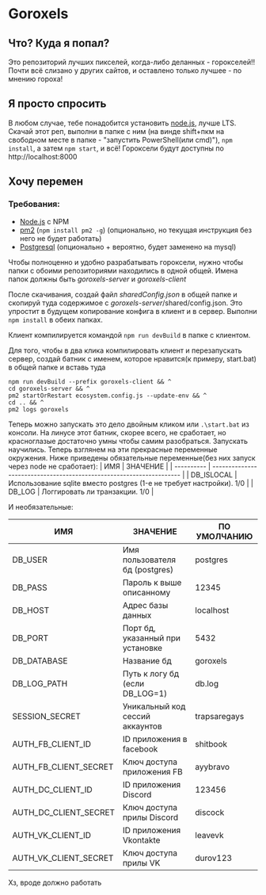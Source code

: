 # Goroxels
## Что? Куда я попал?
Это репозиторий лучших пикселей, когда-либо деланных - горокселей!!
Почти всё слизано у других сайтов, и оставлено только лучшее - по мнению гороха!
## Я просто спросить
В любом случае, тебе понадобится установить [node.js](https://nodejs.org/en/), лучше LTS.
Скачай этот реп, выполни в папке с ним (на винде shift+пкм на свободном месте в папке - "запустить PowerShell(или cmd)"), `npm install`, а затем `npm start`, и всё! 
Гороксели будут доступны по http://localhost:8000
## Хочу перемен
### Требования:
- [Node.js](https://nodejs.org/en/) с NPM
- [pm2](https://github.com/Unitech/pm2) (`npm install pm2 -g`) (опционально, но текущая инструкция без него не будет работать)
- [Postgresql](https://www.postgresql.org/download/) (опционально + вероятно, будет заменено на mysql)


Чтобы полноценно и удобно разрабатывать гороксели, нужно чтобы папки с обоими репозиториями находились в одной общей. Имена папок должны быть *goroxels-server* и *goroxels-client*

После скачивания, создай файл *sharedConfig.json* в общей папке и скопируй туда содержимое с *goroxels-server*/shared/config.json. Это упростит в будущем копирование конфига в клиент и в сервер.
Выполни `npm install` в обеих папках.

Клиент компилируется командой `npm run devBuild` в папке с клиентом.

Для того, чтобы в два клика компилировать клиент и перезапускать сервер, создай батник с именем, которое нравится(к примеру, start.bat) в общей папке и вставь туда 
```
npm run devBuild --prefix goroxels-client && ^
cd goroxels-server && ^
pm2 startOrRestart ecosystem.config.js --update-env && ^
cd .. && ^
pm2 logs goroxels
```

Теперь можно запускать это дело двойным кликом или `.\start.bat` из консоли.
На линусе этот батник, скорее всего, не сработает, но красноглазые достаточно умны чтобы самим разобраться.
Запускать научились. Теперь взглянем на эти прекрасные переменные окружения.
Ниже приведены обязательные переменные(без них запуск через node не сработает):
| ИМЯ        | ЗНАЧЕНИЕ                                                             |
| ---------- | -------------------------------------------------------------------- |
| DB_ISLOCAL | Использование sqlite вместо postgres (1-е не требует настройки). 1/0 |
| DB_LOG     | Логгировать ли транзакции. 1/0                                       |


И необязательные:

| ИМЯ                   | ЗНАЧЕНИЕ                         | ПО УМОЛЧАНИЮ |
| --------------------- | -------------------------------- | ------------ |
| DB_USER               | Имя пользователя бд (postgres)   | postgres     |
| DB_PASS               | Пароль к выше описанному         | 12345        |
| DB_HOST               | Адрес базы данных                | localhost    |
| DB_PORT               | Порт бд, указанный при установке | 5432         |
| DB_DATABASE           | Название бд                      | goroxels     |
| DB_LOG_PATH           | Путь к логу бд (если DB_LOG=1)   | db.log       |
| SESSION_SECRET        | Уникальный код сессий аккаунтов  | trapsaregays |
| AUTH_FB_CLIENT_ID     | ID приложения в facebook         | shitbook     |
| AUTH_FB_CLIENT_SECRET | Ключ доступа приложения FB       | ayybravo     |
| AUTH_DC_CLIENT_ID     | ID приложения Discord            | 123456       |
| AUTH_DC_CLIENT_SECRET | Ключ доступа прилы Discord       | discock      |
| AUTH_VK_CLIENT_ID     | ID приложения Vkontakte          | leavevk      |
| AUTH_VK_CLIENT_SECRET | Ключ доступа прилы VK            | durov123     |

Хз, вроде должно работать